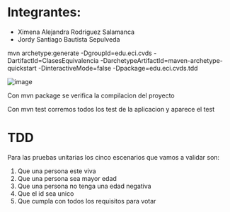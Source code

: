 # Integrantes: 
* Ximena Alejandra Rodriguez Salamanca 
* Jordy Santiago Bautista Sepulveda 

mvn archetype:generate -DgroupId=edu.eci.cvds -DartifactId=ClasesEquivalencia -DarchetypeArtifactId=maven-archetype-quickstart -DinteractiveMode=false -Dpackage=edu.eci.cvds.tdd

![image](https://user-images.githubusercontent.com/123812969/220986229-c2326319-02c2-4e74-b7fd-05935ad0ad0d.png)

Con mvn package se verifica la compilacion del proyecto

Con mvn test corremos todos los test de la aplicacion y aparece el test 

# TDD

Para las pruebas unitarias los cinco escenarios que vamos a validar son:

1. Que una persona este viva 
2. Que una persona sea mayor edad 
3. Que una persona no tenga una edad negativa
4. Que el id sea unico
5. Que cumpla con todos los requisitos para votar
